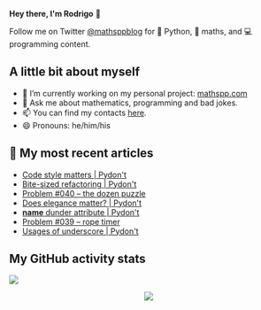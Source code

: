 **Hey there, I'm Rodrigo** 👋

Follow me on Twitter [@mathsppblog][twitter] for 🐍 Python, 🧠 maths, and 💻 programming content.


## A little bit about myself

- 🔭 I’m currently working on my personal project: [mathspp.com](https://mathspp.com)
- 💬 Ask me about mathematics, programming and bad jokes.
- 📫 You can find my contacts [here](https://mathspp.com/about#contacts).
- 😄 Pronouns: he/him/his


## 📖 My most recent articles

<!-- BLOG-POST-LIST:START -->
 - [Code style matters | Pydon't](https://mathspp.com/blog/pydonts/code-style-matters)
 - [Bite-sized refactoring | Pydon't](https://mathspp.com/blog/pydonts/bite-sized-refactoring)
 - [Problem #040 – the dozen puzzle](https://mathspp.com/blog/problems/the-dozen-puzzle)
 - [Does elegance matter? | Pydon't](https://mathspp.com/blog/pydonts/does-elegance-matter)
 - [__name__ dunder attribute | Pydon't](https://mathspp.com/blog/pydonts/name-dunder-attribute)
 - [Problem #039 – rope timer](https://mathspp.com/blog/problems/rope-timer)
 - [Usages of underscore | Pydon't](https://mathspp.com/blog/pydonts/usages-of-underscore)
<!-- BLOG-POST-LIST:END -->


##  My GitHub activity stats

![](https://github-readme-stats.vercel.app/api?username=RojerGS&hide=stars&count_private=true&show_icons=true)

<p align='center'><img src='https://visitor-badge.laobi.icu/badge?page_id=RojerGS'></p>

[twitter]: https://twitter.com/mathsppblog
